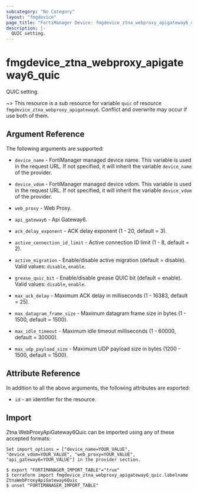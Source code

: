 ```yaml
---
subcategory: "No Category"
layout: "fmgdevice"
page_title: "FortiManager Device: fmgdevice_ztna_webproxy_apigateway6_quic"
description: |-
  QUIC setting.
---
```


# fmgdevice_ztna_webproxy_apigateway6_quic
QUIC setting.

~> This resource is a sub resource for variable `quic` of resource `fmgdevice_ztna_webproxy_apigateway6`. Conflict and overwrite may occur if use both of them.



## Argument Reference


The following arguments are supported:

* `device_name` - FortiManager managed device name. This variable is used in the request URL. If not specified, it will inherit the variable `device_name` of the provider.
* `device_vdom` - FortiManager managed device vdom. This variable is used in the request URL. If not specified, it will inherit the variable `device_vdom` of the provider.
* `web_proxy` - Web Proxy.
* `api_gateway6` - Api Gateway6.

* `ack_delay_exponent` - ACK delay exponent (1 - 20, default = 3).
* `active_connection_id_limit` - Active connection ID limit (1 - 8, default = 2).
* `active_migration` - Enable/disable active migration (default = disable). Valid values: `disable`, `enable`.

* `grease_quic_bit` - Enable/disable grease QUIC bit (default = enable). Valid values: `disable`, `enable`.

* `max_ack_delay` - Maximum ACK delay in milliseconds (1 - 16383, default = 25).
* `max_datagram_frame_size` - Maximum datagram frame size in bytes (1 - 1500, default = 1500).
* `max_idle_timeout` - Maximum idle timeout milliseconds (1 - 60000, default = 30000).
* `max_udp_payload_size` - Maximum UDP payload size in bytes (1200 - 1500, default = 1500).


## Attribute Reference

In addition to all the above arguments, the following attributes are exported:
* `id` - an identifier for the resource.

## Import

Ztna WebProxyApiGateway6Quic can be imported using any of these accepted formats:
```
Set import_options = ["device_name=YOUR_VALUE", "device_vdom=YOUR_VALUE", "web_proxy=YOUR_VALUE", "api_gateway6=YOUR_VALUE"] in the provider section.

$ export "FORTIMANAGER_IMPORT_TABLE"="true"
$ terraform import fmgdevice_ztna_webproxy_apigateway6_quic.labelname ZtnaWebProxyApiGateway6Quic
$ unset "FORTIMANAGER_IMPORT_TABLE"
```

